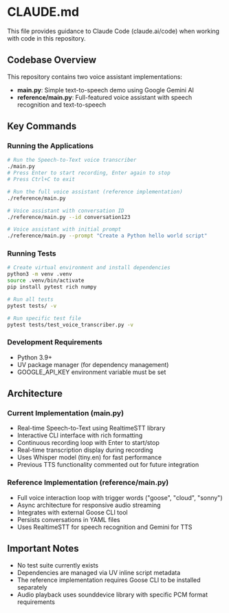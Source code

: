 # CLAUDE.md

This file provides guidance to Claude Code (claude.ai/code) when working with code in this repository.

## Codebase Overview

This repository contains two voice assistant implementations:
- **main.py**: Simple text-to-speech demo using Google Gemini AI
- **reference/main.py**: Full-featured voice assistant with speech recognition and text-to-speech

## Key Commands

### Running the Applications

```bash
# Run the Speech-to-Text voice transcriber
./main.py
# Press Enter to start recording, Enter again to stop
# Press Ctrl+C to exit

# Run the full voice assistant (reference implementation)
./reference/main.py

# Voice assistant with conversation ID
./reference/main.py --id conversation123

# Voice assistant with initial prompt
./reference/main.py --prompt "Create a Python hello world script"
```

### Running Tests

```bash
# Create virtual environment and install dependencies
python3 -m venv .venv
source .venv/bin/activate
pip install pytest rich numpy

# Run all tests
pytest tests/ -v

# Run specific test file
pytest tests/test_voice_transcriber.py -v
```

### Development Requirements

- Python 3.9+
- UV package manager (for dependency management)
- GOOGLE_API_KEY environment variable must be set

## Architecture

### Current Implementation (main.py)
- Real-time Speech-to-Text using RealtimeSTT library
- Interactive CLI interface with rich formatting
- Continuous recording loop with Enter to start/stop
- Real-time transcription display during recording
- Uses Whisper model (tiny.en) for fast performance
- Previous TTS functionality commented out for future integration

### Reference Implementation (reference/main.py)
- Full voice interaction loop with trigger words ("goose", "cloud", "sonny")
- Async architecture for responsive audio streaming
- Integrates with external Goose CLI tool
- Persists conversations in YAML files
- Uses RealtimeSTT for speech recognition and Gemini for TTS

## Important Notes

- No test suite currently exists
- Dependencies are managed via UV inline script metadata
- The reference implementation requires Goose CLI to be installed separately
- Audio playback uses sounddevice library with specific PCM format requirements